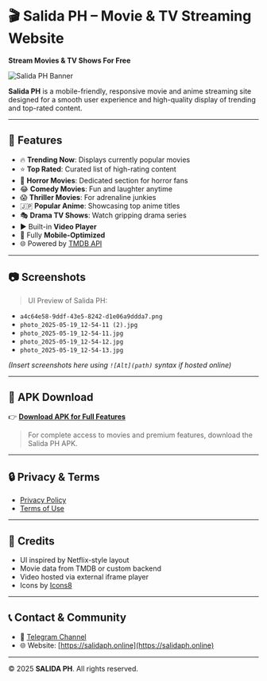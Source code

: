# 🎬 Salida PH – Movie & TV Streaming Website

**Stream Movies & TV Shows For Free**

![Salida PH Banner](https://salidaph.online/assests/salida.png)

**Salida PH** is a mobile-friendly, responsive movie and anime streaming site designed for a smooth user experience and high-quality display of trending and top-rated content.

---

## 🌟 Features

- 🔥 **Trending Now**: Displays currently popular movies
- ⭐ **Top Rated**: Curated list of high-rating content
- 🎃 **Horror Movies**: Dedicated section for horror fans
- 😂 **Comedy Movies**: Fun and laughter anytime
- 😱 **Thriller Movies**: For adrenaline junkies
- 🇯🇵 **Popular Anime**: Showcasing top anime titles
- 🎭 **Drama TV Shows**: Watch gripping drama series
- ▶️ Built-in **Video Player**
- 📱 Fully **Mobile-Optimized**
- 🌐 Powered by [TMDB API](https://www.themoviedb.org/documentation/api)

---

## 📷 Screenshots

> UI Preview of Salida PH:

- `a4c64e58-9ddf-43e5-8242-d1e06a9ddda7.png`
- `photo_2025-05-19_12-54-11 (2).jpg`
- `photo_2025-05-19_12-54-11.jpg`
- `photo_2025-05-19_12-54-12.jpg`
- `photo_2025-05-19_12-54-13.jpg`

*(Insert screenshots here using `![Alt](path)` syntax if hosted online)*

---

## 📲 APK Download

👉 **[Download APK for Full Features](https://file.salidaph.online/SalidaPH.apk)**

> For complete access to movies and premium features, download the Salida PH APK.

---

## 🔒 Privacy & Terms

- [Privacy Policy](#)
- [Terms of Use](#)

---

## 📌 Credits

- UI inspired by Netflix-style layout
- Movie data from TMDB or custom backend
- Video hosted via external iframe player
- Icons by [Icons8](https://icons8.com)

---

## 📞 Contact & Community

- 🔗 [Telegram Channel](https://t.me/akirachoi01)
- 🌐 Website: [https://salidaph.online](https://salidaph.online)

---

© 2025 **SALIDA PH**. All rights reserved.
